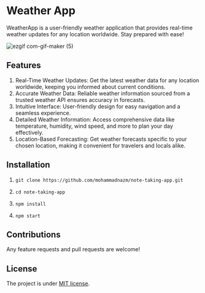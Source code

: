 # Weather App

WeatherApp is a user-friendly weather application that provides real-time weather updates for any location worldwide. Stay prepared with ease!

![ezgif com-gif-maker (5)](https://github.com/mohammadnazm/note-taking-app/assets/63538356/e9961d08-feab-4c18-95d4-016c1182d889)


## Features

1. Real-Time Weather Updates: Get the latest weather data for any location worldwide, keeping you informed about current conditions.
2. Accurate Weather Data: Reliable weather information sourced from a trusted weather API ensures accuracy in forecasts.
3. Intuitive Interface: User-friendly design for easy navigation and a seamless experience.
4. Detailed Weather Information: Access comprehensive data like temperature, humidity, wind speed, and more to plan your day effectively.
5. Location-Based Forecasting: Get weather forecasts specific to your chosen location, making it convenient for travelers and locals alike.



## Installation

1. `git clone https://github.com/mohammadnazm/note-taking-app.git`

2. `cd note-taking-app`

3. `npm install`

4. `npm start`

## Contributions

Any feature requests and pull requests are welcome!

## License

The project is under [MIT license](https://choosealicense.com/licenses/mit/).
